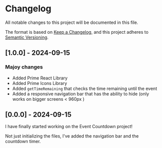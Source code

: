 # Changelog

All notable changes to this project will be documented in this file.

The format is based on [Keep a Changelog](https://keepachangelog.com/en/1.0.0/),
and this project adheres to [Semantic Versioning](https://semver.org/spec/v2.0.0.html).

## [1.0.0] - 2024-09-15

### Majoy changes

- Added Prime React Library
- Added Prime Icons Library
- Added `getTimeRemaining` that checks the time remaining until the event
- Added a responsive navigation bar that has the ability to hide (only works on bigger screens < 960px )

## [0.0.0] - 2024-09-15

I have finally started working on the Event Countdown project!

Not just initializing the files, I've added the navigation bar and the countdown timer.
